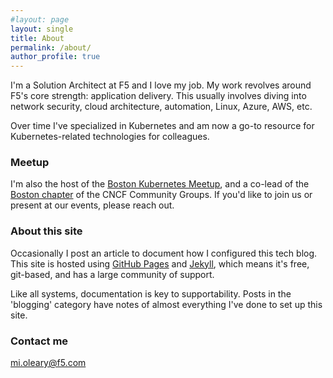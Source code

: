 ```yaml
---
#layout: page
layout: single
title: About
permalink: /about/
author_profile: true
---
```

<!--
<img style="float: right; margin:20px; vertical-align: top;" src="/assets/headshots/michael_oleary_headshot.jpg" width="200">
-->
I'm a Solution Architect at F5 and I love my job. My work revolves around F5's core strength: application delivery. This usually involves diving into network security, cloud architecture, automation, Linux, Azure, AWS, etc.  

Over time I've specialized in Kubernetes and am now a go-to resource for Kubernetes-related technologies for colleagues. 

### Meetup
I'm also the host of the [Boston Kubernetes Meetup](https://www.meetup.com/boston-kubernetes-meetup), and a co-lead of the [Boston chapter](https://community.cncf.io/boston) of the CNCF Community Groups. If you'd like to join us or present at our events, please reach out.

### About this site
Occasionally I post an article to document how I configured this tech blog. This site is hosted using [GitHub Pages](https://pages.github.com/) and [Jekyll](https://docs.github.com/en/pages/setting-up-a-github-pages-site-with-jekyll/about-github-pages-and-jekyll), which means it's free, git-based, and has a large community of support. 

Like all systems, documentation is key to supportability. Posts in the 'blogging' category have notes of almost everything I've done to set up this site.

### Contact me

[mi.oleary@f5.com](mailto:mi.oleary@f5.com)